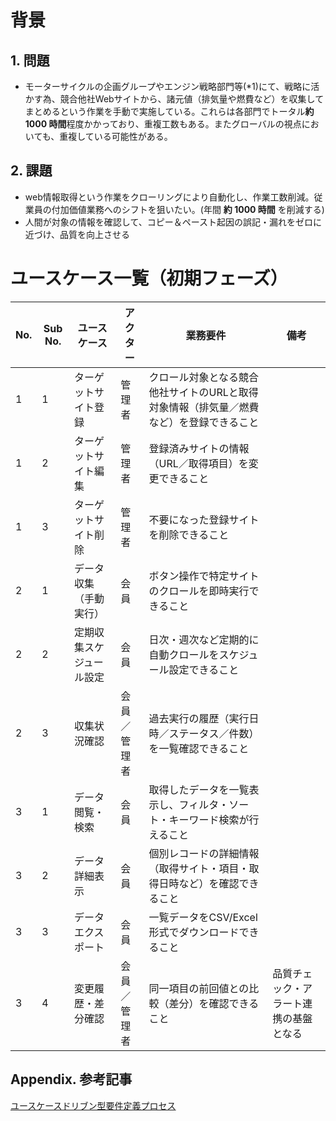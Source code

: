 # 背景
## 1. 問題
- モーターサイクルの企画グループやエンジン戦略部門等(*1)にて、戦略に活かす為、競合他社Webサイトから、諸元値（排気量や燃費など）を収集してまとめるという作業を手動で実施している。これらは各部門でトータル**約 1000 時間**程度かかっており、重複工数もある。またグローバルの視点においても、重複している可能性がある。
## 2. 課題
- web情報取得という作業をクローリングにより自動化し、作業工数削減。従業員の付加価値業務へのシフトを狙いたい。(年間 **約 1000 時間** を削減する) 
- 人間が対象の情報を確認して、コピー＆ペースト起因の誤記・漏れをゼロに近づけ、品質を向上させる  

# ユースケース一覧（初期フェーズ）

| No. | Sub No. | ユースケース               | アクター       | 業務要件                                                                 | 備考                                      |
| --- | ------- | -------------------------- | -------------- | ------------------------------------------------------------------------ | ----------------------------------------- |
| 1   | 1       | ターゲットサイト登録       | 管理者         | クロール対象となる競合他社サイトのURLと取得対象情報（排気量／燃費など）を登録できること |                                           |
| 1   | 2       | ターゲットサイト編集       | 管理者         | 登録済みサイトの情報（URL／取得項目）を変更できること                     |                                           |
| 1   | 3       | ターゲットサイト削除       | 管理者         | 不要になった登録サイトを削除できること                                   |                                           |
| 2   | 1       | データ収集（手動実行）     | 会員           | ボタン操作で特定サイトのクロールを即時実行できること                     |                                           |
| 2   | 2       | 定期収集スケジュール設定   | 会員           | 日次・週次など定期的に自動クロールをスケジュール設定できること          |                                           |
| 2   | 3       | 収集状況確認               | 会員／管理者   | 過去実行の履歴（実行日時／ステータス／件数）を一覧確認できること         |                                           |
| 3   | 1       | データ閲覧・検索           | 会員           | 取得したデータを一覧表示し、フィルタ・ソート・キーワード検索が行えること   |                                           |
| 3   | 2       | データ詳細表示             | 会員           | 個別レコードの詳細情報（取得サイト・項目・取得日時など）を確認できること  |                                           |
| 3   | 3       | データエクスポート         | 会員           | 一覧データをCSV/Excel形式でダウンロードできること                        |                                           |
| 3   | 4       | 変更履歴・差分確認         | 会員／管理者   | 同一項目の前回値との比較（差分）を確認できること                         | 品質チェック・アラート連携の基盤となる         |



## Appendix. 参考記事
[ユースケースドリブン型要件定義プロセス](https://zenn.dev/okikusan/articles/9007eafb0f8f18)
